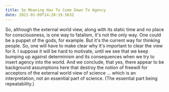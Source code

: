 ```yaml
---
title: So Meaning Has To Come Down To Agency
date: 2021-01-09T14:28:19.563Z
---
```

So, although the external world view, along with its static time and no place for consciousness, is one way to fatalism, it's not the only way.  One could be a puppet of the gods, for example.  But it's the current way for thinking people.  So, one will have to make clear why it's important to clear the view for it.  I suppose it will be hard to motivate, until we see that we keep bumping up against determinism and its consequences when we try to insert agency into the world.  And we conclude, that yes, there appear to be background assumptions here that destroy the notion of freewill for acceptors of the external world view of science ... which is an interpretation, not an essential part of science.  (The essential part being repeatability.)
